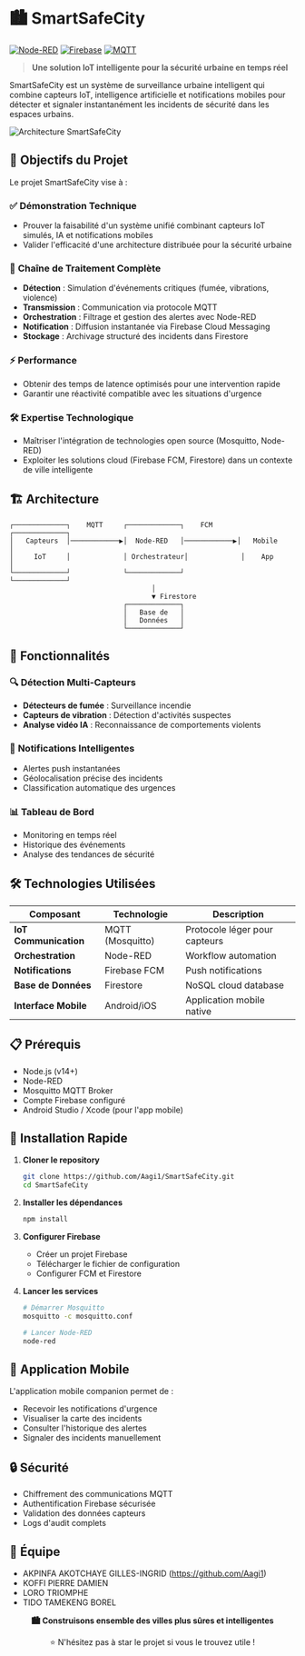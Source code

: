 # 🏙️ SmartSafeCity

[![Node-RED](https://img.shields.io/badge/Node--RED-8F0000?logo=nodered&logoColor=white)](https://nodered.org/)
[![Firebase](https://img.shields.io/badge/Firebase-FFCA28?logo=firebase&logoColor=black)](https://firebase.google.com/)
[![MQTT](https://img.shields.io/badge/MQTT-660066?logo=mqtt&logoColor=white)](https://mqtt.org/)

> **Une solution IoT intelligente pour la sécurité urbaine en temps réel**

SmartSafeCity est un système de surveillance urbaine intelligent qui combine capteurs IoT, intelligence artificielle et notifications mobiles pour détecter et signaler instantanément les incidents de sécurité dans les espaces urbains.

![Architecture SmartSafeCity](https://github.com/user-attachments/assets/4abf066a-c413-49da-bd2c-2c9b6f0bccaa)

## 🎯 Objectifs du Projet

Le projet SmartSafeCity vise à :

### ✅ **Démonstration Technique**
- Prouver la faisabilité d'un système unifié combinant capteurs IoT simulés, IA et notifications mobiles
- Valider l'efficacité d'une architecture distribuée pour la sécurité urbaine

### 🔄 **Chaîne de Traitement Complète**
- **Détection** : Simulation d'événements critiques (fumée, vibrations, violence)
- **Transmission** : Communication via protocole MQTT
- **Orchestration** : Filtrage et gestion des alertes avec Node-RED
- **Notification** : Diffusion instantanée via Firebase Cloud Messaging
- **Stockage** : Archivage structuré des incidents dans Firestore

### ⚡ **Performance**
- Obtenir des temps de latence optimisés pour une intervention rapide
- Garantir une réactivité compatible avec les situations d'urgence

### 🛠️ **Expertise Technologique**
- Maîtriser l'intégration de technologies open source (Mosquitto, Node-RED)
- Exploiter les solutions cloud (Firebase FCM, Firestore) dans un contexte de ville intelligente

## 🏗️ Architecture

```
┌─────────────┐    MQTT     ┌─────────────┐    FCM      ┌─────────────┐
│   Capteurs  │────────────▶│  Node-RED   │────────────▶│   Mobile    │
│     IoT     │             │ Orchestrateur│             │    App      │
└─────────────┘             └─────────────┘             └─────────────┘
                                   │
                                   ▼ Firestore
                            ┌─────────────┐
                            │   Base de   │
                            │   Données   │
                            └─────────────┘
```

## 🚀 Fonctionnalités

### 🔍 **Détection Multi-Capteurs**
- **Détecteurs de fumée** : Surveillance incendie
- **Capteurs de vibration** : Détection d'activités suspectes
- **Analyse vidéo IA** : Reconnaissance de comportements violents

### 📱 **Notifications Intelligentes**
- Alertes push instantanées
- Géolocalisation précise des incidents
- Classification automatique des urgences

### 📊 **Tableau de Bord**
- Monitoring en temps réel
- Historique des événements
- Analyse des tendances de sécurité

## 🛠️ Technologies Utilisées

| Composant | Technologie | Description |
|-----------|-------------|-------------|
| **IoT Communication** | MQTT (Mosquitto) | Protocole léger pour capteurs |
| **Orchestration** | Node-RED | Workflow automation |
| **Notifications** | Firebase FCM | Push notifications |
| **Base de Données** | Firestore | NoSQL cloud database |
| **Interface Mobile** | Android/iOS | Application mobile native |

## 📋 Prérequis

- Node.js (v14+)
- Node-RED
- Mosquitto MQTT Broker
- Compte Firebase configuré
- Android Studio / Xcode (pour l'app mobile)

## 🚀 Installation Rapide

1. **Cloner le repository**
   ```bash
   git clone https://github.com/Aagi1/SmartSafeCity.git
   cd SmartSafeCity
   ```

2. **Installer les dépendances**
   ```bash
   npm install
   ```

3. **Configurer Firebase**
   - Créer un projet Firebase
   - Télécharger le fichier de configuration
   - Configurer FCM et Firestore

4. **Lancer les services**
   ```bash
   # Démarrer Mosquitto
   mosquitto -c mosquitto.conf
   
   # Lancer Node-RED
   node-red
   ```

## 📱 Application Mobile

L'application mobile companion permet de :
- Recevoir les notifications d'urgence
- Visualiser la carte des incidents
- Consulter l'historique des alertes
- Signaler des incidents manuellement

## 🔒 Sécurité

- Chiffrement des communications MQTT
- Authentification Firebase sécurisée
- Validation des données capteurs
- Logs d'audit complets

## 👥 Équipe

- AKPINFA AKOTCHAYE GILLES-INGRID (https://github.com/Aagi1)
- KOFFI PIERRE DAMIEN
- LORO TRIOMPHE
- TIDO TAMEKENG BOREL

<div align="center">
  <p><strong>🏙️ Construisons ensemble des villes plus sûres et intelligentes</strong></p>
  <p>⭐ N'hésitez pas à star le projet si vous le trouvez utile !</p>
</div>
